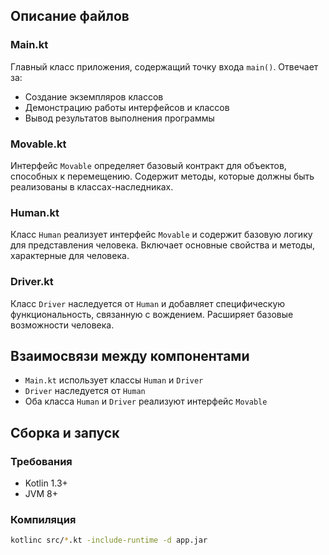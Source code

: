 
## Описание файлов

### Main.kt
Главный класс приложения, содержащий точку входа `main()`. Отвечает за:
- Создание экземпляров классов
- Демонстрацию работы интерфейсов и классов
- Вывод результатов выполнения программы

### Movable.kt
Интерфейс `Movable` определяет базовый контракт для объектов, способных к перемещению. Содержит методы, которые должны быть реализованы в классах-наследниках.

### Human.kt
Класс `Human` реализует интерфейс `Movable` и содержит базовую логику для представления человека. Включает основные свойства и методы, характерные для человека.

### Driver.kt
Класс `Driver` наследуется от `Human` и добавляет специфическую функциональность, связанную с вождением. Расширяет базовые возможности человека.

## Взаимосвязи между компонентами

- `Main.kt` использует классы `Human` и `Driver`
- `Driver` наследуется от `Human`
- Оба класса `Human` и `Driver` реализуют интерфейс `Movable`

## Сборка и запуск

### Требования
- Kotlin 1.3+
- JVM 8+

### Компиляция
```bash
kotlinc src/*.kt -include-runtime -d app.jar
